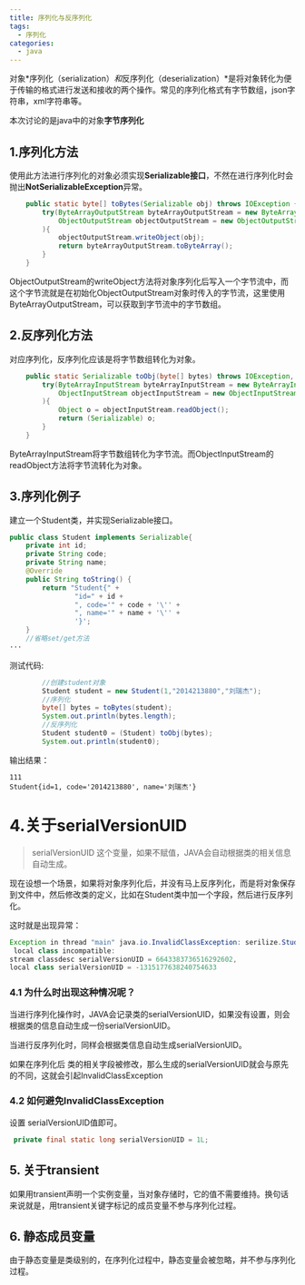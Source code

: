 ```yaml
---
title: 序列化与反序列化
tags: 
  - 序列化
categories:
  - java
---
```



对象*序列化（serialization）*和*反序列化（deserialization）*是将对象转化为便于传输的格式进行发送和接收的两个操作。常见的序列化格式有字节数组，json字符串，xml字符串等。

本次讨论的是java中的对象**字节序列化**

## 1.序列化方法

使用此方法进行序列化的对象必须实现**Serializable接口**，不然在进行序列化时会抛出**NotSerializableException**异常。

```java
    public static byte[] toBytes(Serializable obj) throws IOException {
        try(ByteArrayOutputStream byteArrayOutputStream = new ByteArrayOutputStream();
            ObjectOutputStream objectOutputStream = new ObjectOutputStream(byteArrayOutputStream);
        ){
            objectOutputStream.writeObject(obj);
            return byteArrayOutputStream.toByteArray();
        }
    }
```

ObjectOutputStream的writeObject方法将对象序列化后写入一个字节流中，而这个字节流就是在初始化ObjectOutputStream对象时传入的字节流，这里使用ByteArrayOutputStream，可以获取到字节流中的字节数组。

## 2.反序列化方法

对应序列化，反序列化应该是将字节数组转化为对象。

```java
    public static Serializable toObj(byte[] bytes) throws IOException, ClassNotFoundException {
        try(ByteArrayInputStream byteArrayInputStream = new ByteArrayInputStream(bytes);
            ObjectInputStream objectInputStream = new ObjectInputStream(byteArrayInputStream);
        ){ 
            Object o = objectInputStream.readObject();
            return (Serializable) o;
        }
    }
```

ByteArrayInputStream将字节数组转化为字节流。而ObjectInputStream的readObject方法将字节流转化为对象。

## 3.序列化例子

建立一个Student类，并实现Serializable接口。

```java
public class Student implements Serializable{
    private int id;
    private String code;
    private String name;
    @Override
    public String toString() {
        return "Student{" +
                "id=" + id +
                ", code='" + code + '\'' +
                ", name='" + name + '\'' +
                '}';
    }
    //省略set/get方法
···
```

测试代码:

```java
        //创建student对象
        Student student = new Student(1,"2014213880","刘瑞杰");
        //序列化
        byte[] bytes = toBytes(student);
        System.out.println(bytes.length);
        //反序列化
        Student student0 = (Student) toObj(bytes);
        System.out.println(student0);
```

输出结果：

```
111
Student{id=1, code='2014213880', name='刘瑞杰'}
```

# 4.关于serialVersionUID

> serialVersionUID 这个变量，如果不赋值，JAVA会自动根据类的相关信息自动生成。

现在设想一个场景，如果将对象序列化后，并没有马上反序列化，而是将对象保存到文件中，然后修改类的定义，比如在Student类中加一个字段，然后进行反序列化。

这时就是出现异常：

```java
Exception in thread "main" java.io.InvalidClassException: serilize.Student;
 local class incompatible: 
stream classdesc serialVersionUID = 6643383736516292602, 
local class serialVersionUID = -1315177638240754633
```

### 4.1 为什么时出现这种情况呢？

当进行序列化操作时，JAVA会记录类的serialVersionUID，如果没有设置，则会根据类的信息自动生成一份serialVersionUID。

当进行反序列化时，同样会根据类信息自动生成serialVersionUID。

如果在序列化后 类的相关字段被修改，那么生成的serialVersionUID就会与原先的不同，这就会引起InvalidClassException

### 4.2 如何避免InvalidClassException

设置 serialVersionUID值即可。

```java
 private final static long serialVersionUID = 1L;
```

## 5. 关于transient

如果用transient声明一个实例变量，当对象存储时，它的值不需要维持。换句话来说就是，用transient关键字标记的成员变量不参与序列化过程。

## 6. 静态成员变量

由于静态变量是类级别的，在序列化过程中，静态变量会被忽略，并不参与序列化过程。